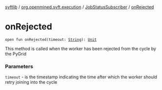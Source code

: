[syftlib](../../index.md) / [org.openmined.syft.execution](../index.md) / [JobStatusSubscriber](index.md) / [onRejected](./on-rejected.md)

# onRejected

`open fun onRejected(timeout: `[`String`](https://kotlinlang.org/api/latest/jvm/stdlib/kotlin/-string/index.html)`): `[`Unit`](https://kotlinlang.org/api/latest/jvm/stdlib/kotlin/-unit/index.html)

This method is called when the worker has been rejected from the cycle by the PyGrid

### Parameters

`timeout` - is the timestamp indicating the time after which the worker should retry joining into the cycle